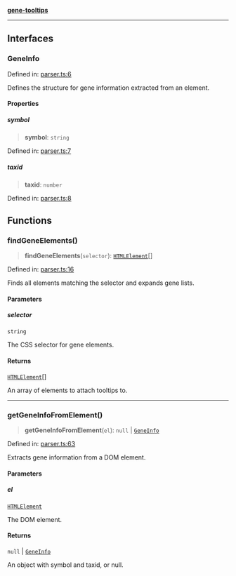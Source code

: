 [**gene-tooltips**](README.md)

***

## Interfaces

### GeneInfo

Defined in: [parser.ts:6](https://github.com/mattjmeier/gene-tooltips/blob/7d15e7541844d8a92c64035715067ebe47aab9e4/src/parser.ts#L6)

Defines the structure for gene information extracted from an element.

#### Properties

##### symbol

> **symbol**: `string`

Defined in: [parser.ts:7](https://github.com/mattjmeier/gene-tooltips/blob/7d15e7541844d8a92c64035715067ebe47aab9e4/src/parser.ts#L7)

##### taxid

> **taxid**: `number`

Defined in: [parser.ts:8](https://github.com/mattjmeier/gene-tooltips/blob/7d15e7541844d8a92c64035715067ebe47aab9e4/src/parser.ts#L8)

## Functions

### findGeneElements()

> **findGeneElements**(`selector`): [`HTMLElement`](https://developer.mozilla.org/docs/Web/API/HTMLElement)[]

Defined in: [parser.ts:16](https://github.com/mattjmeier/gene-tooltips/blob/7d15e7541844d8a92c64035715067ebe47aab9e4/src/parser.ts#L16)

Finds all elements matching the selector and expands gene lists.

#### Parameters

##### selector

`string`

The CSS selector for gene elements.

#### Returns

[`HTMLElement`](https://developer.mozilla.org/docs/Web/API/HTMLElement)[]

An array of elements to attach tooltips to.

***

### getGeneInfoFromElement()

> **getGeneInfoFromElement**(`el`): `null` \| [`GeneInfo`](#geneinfo)

Defined in: [parser.ts:63](https://github.com/mattjmeier/gene-tooltips/blob/7d15e7541844d8a92c64035715067ebe47aab9e4/src/parser.ts#L63)

Extracts gene information from a DOM element.

#### Parameters

##### el

[`HTMLElement`](https://developer.mozilla.org/docs/Web/API/HTMLElement)

The DOM element.

#### Returns

`null` \| [`GeneInfo`](#geneinfo)

An object with symbol and taxid, or null.

